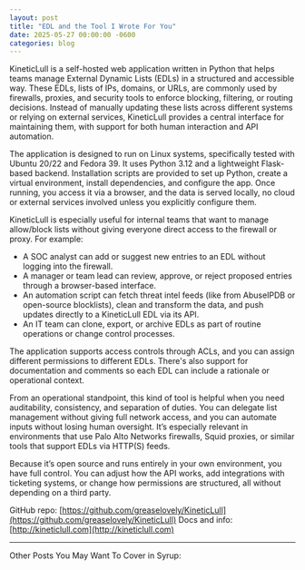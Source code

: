 ```yaml
---
layout: post
title: "EDL and the Tool I Wrote For You"
date: 2025-05-27 00:00:00 -0600
categories: blog
---
```

KineticLull is a self-hosted web application written in Python that helps teams manage External Dynamic Lists (EDLs) in a structured and accessible way. These EDLs, lists of IPs, domains, or URLs, are commonly used by firewalls, proxies, and security tools to enforce blocking, filtering, or routing decisions. Instead of manually updating these lists across different systems or relying on external services, KineticLull provides a central interface for maintaining them, with support for both human interaction and API automation.

The application is designed to run on Linux systems, specifically tested with Ubuntu 20/22 and Fedora 39. It uses Python 3.12 and a lightweight Flask-based backend. Installation scripts are provided to set up Python, create a virtual environment, install dependencies, and configure the app. Once running, you access it via a browser, and the data is served locally, no cloud or external services involved unless you explicitly configure them.

KineticLull is especially useful for internal teams that want to manage allow/block lists without giving everyone direct access to the firewall or proxy. For example:

* A SOC analyst can add or suggest new entries to an EDL without logging into the firewall.
* A manager or team lead can review, approve, or reject proposed entries through a browser-based interface.
* An automation script can fetch threat intel feeds (like from AbuseIPDB or open-source blocklists), clean and transform the data, and push updates directly to a KineticLull EDL via its API.
* An IT team can clone, export, or archive EDLs as part of routine operations or change control processes.

The application supports access controls through ACLs, and you can assign different permissions to different EDLs. There's also support for documentation and comments so each EDL can include a rationale or operational context.

From an operational standpoint, this kind of tool is helpful when you need auditability, consistency, and separation of duties. You can delegate list management without giving full network access, and you can automate inputs without losing human oversight. It’s especially relevant in environments that use Palo Alto Networks firewalls, Squid proxies, or similar tools that support EDLs via HTTP(S) feeds.

Because it’s open source and runs entirely in your own environment, you have full control. You can adjust how the API works, add integrations with ticketing systems, or change how permissions are structured, all without depending on a third party.

GitHub repo: [https://github.com/greaselovely/KineticLull](https://github.com/greaselovely/KineticLull)
Docs and info: [http://kineticlull.com](http://kineticlull.com)

---

Other Posts You May Want To Cover in Syrup:
